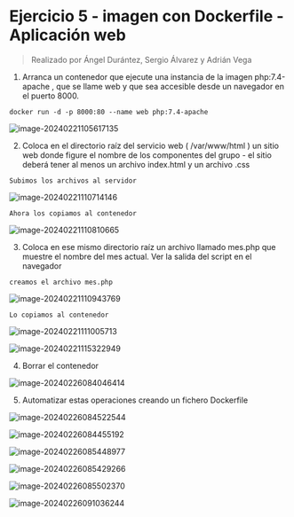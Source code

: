# Ejercicio 5 - imagen con Dockerfile - Aplicación web

> Realizado por Ángel Durántez, Sergio Álvarez y Adrián Vega

1. Arranca un contenedor que ejecute una instancia de la imagen php:7.4-apache , que se llame web y que sea accesible desde un navegador en el puerto 8000.

`docker run -d -p 8000:80 --name web php:7.4-apache`

![image-20240221105617135](./Ejercicio%205%20-%20imagen%20con%20Dockerfile%20-%20Aplicaci%C3%B3n%20web.assets/image-20240221105617135.png)

2. Coloca en el directorio raíz del servicio web ( /var/www/html ) un sitio web donde figure el nombre de los componentes del grupo - el sitio deberá tener al menos un archivo index.html y un archivo .css

`Subimos los archivos al servidor`

![image-20240221110714146](./Ejercicio%205%20-%20imagen%20con%20Dockerfile%20-%20Aplicaci%C3%B3n%20web.assets/image-20240221110714146.png)

`Ahora los copiamos al contenedor`

![image-20240221110810665](./Ejercicio%205%20-%20imagen%20con%20Dockerfile%20-%20Aplicaci%C3%B3n%20web.assets/image-20240221110810665.png)

3. Coloca en ese mismo directorio raíz un archivo llamado mes.php que muestre el nombre del mes actual. Ver la salida del script en el navegador

`creamos el archivo mes.php`

![image-20240221110943769](./Ejercicio%205%20-%20imagen%20con%20Dockerfile%20-%20Aplicaci%C3%B3n%20web.assets/image-20240221110943769.png)

`Lo copiamos al contenedor`

![image-20240221111005713](./Ejercicio%205%20-%20imagen%20con%20Dockerfile%20-%20Aplicaci%C3%B3n%20web.assets/image-20240221111005713.png)

![image-20240221115322949](./Ejercicio%205%20-%20imagen%20con%20Dockerfile%20-%20Aplicaci%C3%B3n%20web.assets/image-20240221115322949.png)

4. Borrar el contenedor

![image-20240226084046414](./Ejercicio%205%20-%20imagen%20con%20Dockerfile%20-%20Aplicaci%C3%B3n%20web.assets/image-20240226084046414.png)

5. Automatizar estas operaciones creando un fichero Dockerfile

![image-20240226084522544](./Ejercicio%205%20-%20imagen%20con%20Dockerfile%20-%20Aplicaci%C3%B3n%20web.assets/image-20240226084522544.png)

![image-20240226084455192](./Ejercicio%205%20-%20imagen%20con%20Dockerfile%20-%20Aplicaci%C3%B3n%20web.assets/image-20240226084455192.png)

![image-20240226085448977](./Ejercicio%205%20-%20imagen%20con%20Dockerfile%20-%20Aplicaci%C3%B3n%20web.assets/image-20240226085448977.png)

![image-20240226085429266](./Ejercicio%205%20-%20imagen%20con%20Dockerfile%20-%20Aplicaci%C3%B3n%20web.assets/image-20240226085429266.png)

![image-20240226085502370](./Ejercicio%205%20-%20imagen%20con%20Dockerfile%20-%20Aplicaci%C3%B3n%20web.assets/image-20240226085502370.png)

![image-20240226091036244](./Ejercicio%205%20-%20imagen%20con%20Dockerfile%20-%20Aplicaci%C3%B3n%20web.assets/image-20240226091036244.png)

